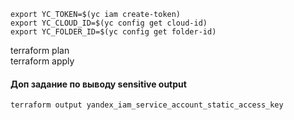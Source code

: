 


```
export YC_TOKEN=$(yc iam create-token)
export YC_CLOUD_ID=$(yc config get cloud-id)
export YC_FOLDER_ID=$(yc config get folder-id)
```

terraform plan  
terraform apply  


#### Доп задание по выводу sensitive output
```
terraform output yandex_iam_service_account_static_access_key
```
